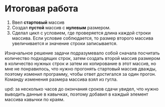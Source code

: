 # Итоговая работа

1. Ввел **стартовый** массив
1. Создал **пустой** массив с **нулевым** размером.
1. Сделал цикл с условием, где проверяется длина каждой строки массива. Если условие соблюдается, то размер второго массива увеличивается и значение строки записывается. 


Изначальное решение задачи подразумевало собой сначала посчитать количество подходящих строк, затем создать второй массив размером в количество нужных строк и затем их копирование в этот массив, но мне не понравилось, что нужно прогонять стартовый массив дважды, поэтому изменил программу, чтобы ответ достигался за один прогон. Команду изменения размера массива взял из гугла.

upd: за несколько часов до окончания сроков сдачи увидел, что нужно выводить данные в кавычках, поэтому добавил в каждый элемент массива кавычки по краям.
